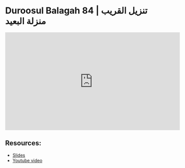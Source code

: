 # Duroosul Balagah 84 | تنزيل القريب منزلة البعيد
                
<iframe width="560" height="315" src="https://www.youtube-nocookie.com/embed/QhguI472vDk?start=0" frameborder="0" allow="accelerometer; autoplay; encrypted-media; gyroscope; picture-in-picture" allowfullscreen="allowfullscreen">
</iframe><BR>

## Resources:
- [Slides](https://github.com/arshare/resources_balagha_pdfs)
- [Youtube video](https://www.youtube.com/watch?v=QhguI472vDk&list=PLzn0qdi6JpdvvXVuJ7kIusNquSxeyKJvc)

